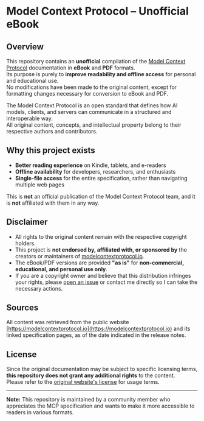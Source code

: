 # Model Context Protocol – Unofficial eBook

## Overview

This repository contains an **unofficial** compilation of the [Model Context Protocol](https://modelcontextprotocol.io) documentation in **eBook** and **PDF** formats.  
Its purpose is purely to **improve readability and offline access** for personal and educational use.  
No modifications have been made to the original content, except for formatting changes necessary for conversion to eBook and PDF.

The Model Context Protocol is an open standard that defines how AI models, clients, and servers can communicate in a structured and interoperable way.  
All original content, concepts, and intellectual property belong to their respective authors and contributors.

## Why this project exists

- **Better reading experience** on Kindle, tablets, and e-readers  
- **Offline availability** for developers, researchers, and enthusiasts  
- **Single-file access** for the entire specification, rather than navigating multiple web pages

This is **not** an official publication of the Model Context Protocol team, and it is **not** affiliated with them in any way.

## Disclaimer

- All rights to the original content remain with the respective copyright holders.  
- This project is **not endorsed by, affiliated with, or sponsored by** the creators or maintainers of [modelcontextprotocol.io](https://modelcontextprotocol.io).  
- The eBook/PDF versions are provided **"as is"** for **non-commercial, educational, and personal use only**.  
- If you are a copyright owner and believe that this distribution infringes your rights, please [open an issue](../../issues) or contact me directly so I can take the necessary actions.

## Sources

All content was retrieved from the public website [https://modelcontextprotocol.io](https://modelcontextprotocol.io) and its linked specification pages, as of the date indicated in the release notes.

## License

Since the original documentation may be subject to specific licensing terms, **this repository does not grant any additional rights** to the content.  
Please refer to the [original website's license](https://modelcontextprotocol.io) for usage terms.

---

**Note:** This repository is maintained by a community member who appreciates the MCP specification and wants to make it more accessible to readers in various formats.
